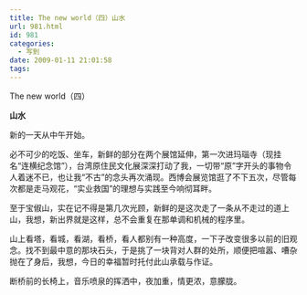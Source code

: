 ```yaml
---
title: The new world（四）山水
url: 981.html
id: 981
categories:
  - 写到
date: 2009-01-11 21:01:58
tags:
---
```


The new world（四）  
  

**山水**

  
新的一天从中午开始。  
  
必不可少的吃饭、坐车，新鲜的部分在两个展馆延伸，第一次进玛瑙寺（现挂名“连横纪念馆”），台湾原住民文化展深深打动了我，一切带“原”字开头的事物令人着迷不已，也让我“不古”的念头再次涌现。西博会展览馆逛了不下五次，尽管每次都是走马观花，“实业救国”的理想与实践至今响彻耳畔。  
  
至于宝俶山，实在记不得是第几次光顾，新鲜的是这次走了一条从不走过的道上山，我想，新出界就是这样，总不会重复在那单调和机械的程序里。  
  
山上看塔，看城，看湖，看桥，看人都别有一种高度，一下子改变很多以前的旧观念。找不到最中意的那块石头，于是挑了一块背对人群的处所，顺便把喧嚣、嘈杂抛在了身后，我想，今日的幸福暂时托付此山承载与作证。  
  
断桥前的长椅上，音乐喷泉的挥洒中，夜加重，情更浓，意朦胧。